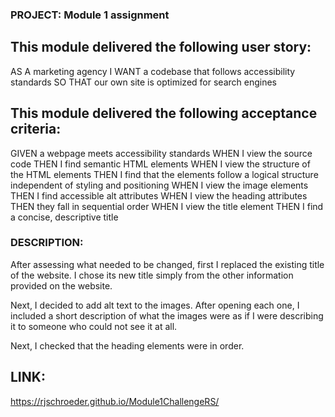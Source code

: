 ### PROJECT: Module 1 assignment

## This module delivered the following user story: 

AS A marketing agency
I WANT a codebase that follows accessibility standards
SO THAT our own site is optimized for search engines

## This module delivered the following acceptance criteria:

GIVEN a webpage meets accessibility standards
WHEN I view the source code
THEN I find semantic HTML elements
WHEN I view the structure of the HTML elements
THEN I find that the elements follow a logical structure independent of styling and positioning
WHEN I view the image elements
THEN I find accessible alt attributes
WHEN I view the heading attributes
THEN they fall in sequential order
WHEN I view the title element
THEN I find a concise, descriptive title

### DESCRIPTION:

After assessing what needed to be changed, first I replaced the existing title of the website.
I chose its new title simply from the other information provided on the website.

Next, I decided to add alt text to the images. After opening each one, I included a short description of what the images
were as if I were describing it to someone who could not see it at all.

Next, I checked that the heading elements were in order.

## LINK:
https://rjschroeder.github.io/Module1ChallengeRS/
